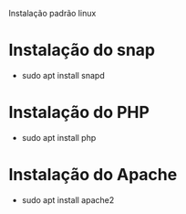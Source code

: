 Instalação padrão linux
# Instalação do snap
* sudo apt install snapd
# Instalação do PHP
* sudo apt install php
# Instalação do Apache
* sudo apt install apache2
